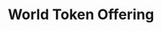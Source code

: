 ---
layout: app
title: World Token Offering
permalink: apps/offering/diagrams
lang: ru
page_id: apps-offering-diagrams

description: Диаграммы
---